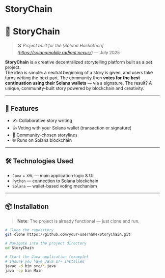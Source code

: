 # StoryChain
# 📖 StoryChain

> 🛠️ *Project built for the [Solana Hackathon] (https://solanamobile.radiant.nexus/)* — July 2025

**StoryChain** is a creative decentralized storytelling platform built as a pet project.  
The idea is simple: a neutral beginning of a story is given, and users take turns writing the next part. The community then **votes for the best continuation using their Solana wallets** — via a signature. The result? A unique, community-built story powered by blockchain and creativity.

---

## 🚀 Features

- ✍️ Collaborative story writing
- 👍 Voting with your Solana wallet (transaction or signature)
- 📜 Community-chosen storylines
- 🌐 Runs on Solana blockchain

---

## 🛠️ Technologies Used

- `Java` + `XML` — main application logic & UI
- `Python` — connection to Solana blockchain
- `Solana` — wallet-based voting mechanism

---

## 📦 Installation

> **Note**: The project is already functional — just clone and run.

```bash
# Clone the repository
git clone https://github.com/your-username/StoryChain.git

# Navigate into the project directory
cd StoryChain

# Start the Java application (example)
# Ensure you have Java 17+ installed
javac -d bin src/*.java
java -cp bin Main

